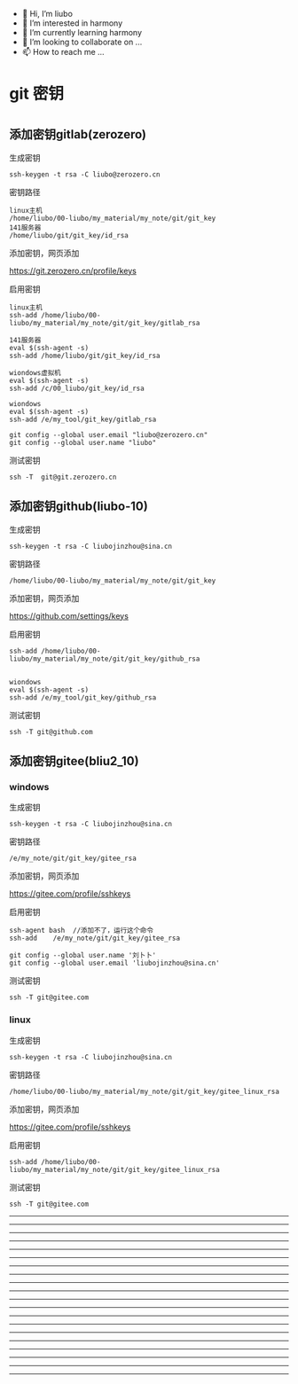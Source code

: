 * 👋 Hi, I’m liubo
* 👀 I’m interested in harmony
* 🌱 I’m currently learning harmony
* 💞️ I’m looking to collaborate on ...
* 📫 How to reach me ...

# git 密钥

# 

## 添加密钥gitlab(zerozero)

生成密钥

```shell=
ssh-keygen -t rsa -C liubo@zerozero.cn
```

密钥路径

```
linux主机
/home/liubo/00-liubo/my_material/my_note/git/git_key
141服务器
/home/liubo/git/git_key/id_rsa
```

添加密钥，网页添加

https://git.zerozero.cn/profile/keys

启用密钥

```shell
linux主机
ssh-add /home/liubo/00-liubo/my_material/my_note/git/git_key/gitlab_rsa

141服务器
eval $(ssh-agent -s)
ssh-add /home/liubo/git/git_key/id_rsa

wiondows虚拟机
eval $(ssh-agent -s)
ssh-add /c/00_liubo/git_key/id_rsa

wiondows
eval $(ssh-agent -s)
ssh-add /e/my_tool/git_key/gitlab_rsa

git config --global user.email "liubo@zerozero.cn"
git config --global user.name "liubo"
```

测试密钥

```shell
ssh -T  git@git.zerozero.cn
```

## 添加密钥github(liubo-10)

生成密钥

```shell
ssh-keygen -t rsa -C liubojinzhou@sina.cn
```

密钥路径

```shell
/home/liubo/00-liubo/my_material/my_note/git/git_key
```

添加密钥，网页添加

https://github.com/settings/keys

启用密钥

```shell
ssh-add /home/liubo/00-liubo/my_material/my_note/git/git_key/github_rsa


wiondows
eval $(ssh-agent -s)
ssh-add /e/my_tool/git_key/github_rsa
```

测试密钥

```shell
ssh -T git@github.com
```

## 添加密钥gitee(bliu2_10)

### windows

生成密钥

```shell
ssh-keygen -t rsa -C liubojinzhou@sina.cn
```

密钥路径

```shell
/e/my_note/git/git_key/gitee_rsa
```

添加密钥，网页添加

https://gitee.com/profile/sshkeys

启用密钥

```shell
ssh-agent bash  //添加不了，运行这个命令
ssh-add    /e/my_note/git/git_key/gitee_rsa

git config --global user.name '刘卜卜' 
git config --global user.email 'liubojinzhou@sina.cn'
```

测试密钥

```shell
ssh -T git@gitee.com
```

### linux

生成密钥

```shell
ssh-keygen -t rsa -C liubojinzhou@sina.cn
```

密钥路径

```shell
/home/liubo/00-liubo/my_material/my_note/git/git_key/gitee_linux_rsa
```

添加密钥，网页添加

https://gitee.com/profile/sshkeys

启用密钥

```shell
ssh-add /home/liubo/00-liubo/my_material/my_note/git/git_key/gitee_linux_rsa
```

测试密钥

```shell
ssh -T git@gitee.com
```

---

---

---

---

---

---

---

---

---

---

---

---

---

---

---

---

---

---

---

---
